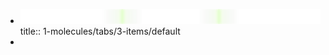 - ![](https://raw.githubusercontent.com/cybercongress/prism/img-upload/components/1-molecules/tabs/3-items.png)
  title:: 1-molecules/tabs/3-items/default
-